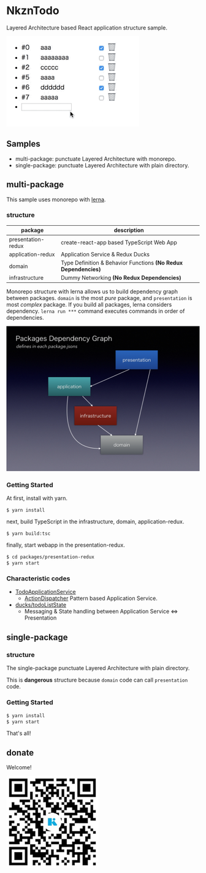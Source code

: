 NkznTodo
==========

Layered Architecture based React application structure sample.

![ss](images/ss.gif)

Samples
----------

* multi-package: punctuate Layered Architecture with monorepo.
* single-package: punctuate Layered Architecture with plain directory.

multi-package
----------

This sample uses monorepo with [lerna](https://github.com/lerna/lerna).

### structure

| package | description |
|---------|-------------|
| presentation-redux | create-react-app based TypeScript Web App |
| application-redux | Application Service & Redux Ducks |
| domain | Type Definition & Behavior Functions **(No Redux Dependencies)** |
| infrastructure | Dummy Networking **(No Redux Dependencies)** |

Monorepo structure with lerna allows us to build dependency graph between packages. `domain` is the most *pure* package, and `presentation` is most *complex* package. If you build all packages, lerna considers dependency. `lerna run ***` command executes commands in order of dependencies.

![dependency-graph](images/dependency-graph.png)

### Getting Started

At first, install with yarn.

```
$ yarn install
```

next, build TypeScript in the infrastructure, domain, application-redux.

```
$ yarn build:tsc
```

finally, start webapp in the presentation-redux.

```
$ cd packages/presentation-redux
$ yarn start
```

### Characteristic codes

* [TodoApplicationService](multi-package/packages/application-redux/src/service/TodoApplicationService.ts)
    * [ActionDispatcher](https://qiita.com/uryyyyyyy/items/d8bae6a7fca1c4732696) Pattern based Application Service.
* [ducks/todoListState](multi-package/packages/application-redux/src/ducks/todoListState.ts)
    * Messaging & State handling between Application Service <=> Presentation

single-package
----------

### structure

The single-package punctuate Layered Architecture with plain directory.

This is **dangerous** structure because `domain` code can call `presentation` code.

### Getting Started

```
$ yarn install
$ yarn start
```

That's all!

donate
----------

Welcome!

![kyash](images/kyash.jpg)